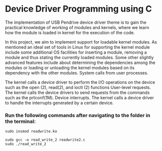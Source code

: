 # Device Driver Programming using C

The implementation of USB Pendrive device driver theme is to gain the practical knowledge of working of modules and kernels, where we learn how the module is loaded in kernel for the execution of the code.

In this project, we aim to implement support for loadable kernel modules. As mentioned an ideal set of tools in Linux for supporting the kernel module include some additional OS facilities for inserting a module, removing a module and thus stating the currently loaded modules. Some other slightly advanced features include about determining the dependencies among the modules or loading or unloading the kernel modules based on its dependency with the other modules. System calls from user processes. 

The kernel calls a device driver to perform the I/O operations on the device such as the open (2), read(2), and ioctl (2) functions User-level requests. The kernel calls the device drivers to send requests from the commands such as the prtconf(1M). Device interrupts. The kernel calls a device driver to handle the interrupts generated by a certain device.

### Run the following commands after navigating to the folder in the terminal:
```
sudo insmod readwrite.ko
```
```
sudo gcc -o read_write_2 readwrite2.c
sudo ./read_write_2
```
